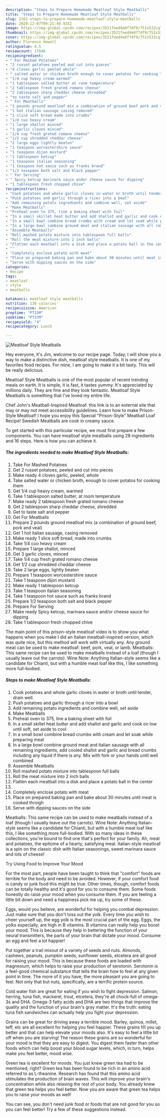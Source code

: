 ```yaml
---
description: "Steps to Prepare Homemade Meatloaf Style Meatballs"
title: "Steps to Prepare Homemade Meatloaf Style Meatballs"
slug: 2161-steps-to-prepare-homemade-meatloaf-style-meatballs
date: 2020-12-07T09:21:49.935Z
image: https://img-global.cpcdn.com/recipes/3521feed4e8f7df9/751x532cq70/meatloaf-style-meatballs-recipe-main-photo.jpg
thumbnail: https://img-global.cpcdn.com/recipes/3521feed4e8f7df9/751x532cq70/meatloaf-style-meatballs-recipe-main-photo.jpg
cover: https://img-global.cpcdn.com/recipes/3521feed4e8f7df9/751x532cq70/meatloaf-style-meatballs-recipe-main-photo.jpg
author: Florence Howell
ratingvalue: 4.5
reviewcount: 17848
recipeingredient:
- " For Mashed Potatoes"
- "2 russet potatoes peeled and cut into pieces"
- "4 cloves garlic peeled whole"
- " salted water or chicken broth enough to cover potatos for cooking them"
- "1/4 cup heavy cream warmed"
- "1 tablespoon salted butter at room temperature"
- "2 tablespoon fresh grated romano cheese"
- "2 tablespoon sharp cheddar cheese shredded"
- "to taste salt and pepper"
- " For Meatballs"
- "2 pounds ground meatloaf mix a combination of ground beef pork and veal"
- "1 hot italian sausage casing removed"
- "1 slice soft bread made into crumbs"
- "1/4 cuo heavy cream"
- "1 large shallot minced"
- "3 garlic cloves minced"
- "1/4 cup fresh grated romano cheese"
- "1/2 cup shredded cheddar cheese"
- "2 large eggs lightly beaten"
- "1 teaspoon worcestershire sauce"
- "1 teaspoon dijon mustard"
- "1 tablespoon ketcup"
- "1 teaspoon italian seasoning"
- "1 teaspoon hot sauce such as franks brand"
- "1/2 teaspoon both salt and black pepper"
- " For Serving"
- " Spicy ketcup marinara sauce andor cheese sauce for dipping"
- "1 tablespoon fresh chopped chive"
recipeinstructions:
- "Cook potatoes and whole garlic cloves in water or broth until tender, drain well."
- "Push potatoes and garlic through a ricer into a bowl"
- "Add remaining potato ingredients and combine well, set aside"
- "Make Meatballs"
- "Preheat oven to 375, line a baking sheet with foil"
- "In a small skillet heat butter and add shallot and garlic and cook on low until soft, set aside to cool"
- "In a small bowl combine bread crumbs with cream and let soak while preparing meat"
- "In a large bowl combine ground meat and italian sausage with all remaining ingredients, add cooled shallot and garlic and bread crumbs including any liquid if there is any. Mix with fork or your hands until well combined"
- "Assemble Meatballs"
- "Roll mashed potato mixture into tablespoon full balls"
- "Roll the meat mixture into 2 inch balls"
- "Flatten each meatball into a disk and place a potato ball in the center"
- ""
- "Completely enclose potato with meat"
- "Place on prepared baking pan and bake about 30 minutes until meat is cooked throigh"
- "Serve with dipping sauces on the side"
categories:
- Recipe
tags:
- meatloaf
- style
- meatballs

katakunci: meatloaf style meatballs 
nutrition: 130 calories
recipecuisine: American
preptime: "PT15M"
cooktime: "PT37M"
recipeyield: "4"
recipecategory: Lunch

---
```



![Meatloaf Style Meatballs](https://img-global.cpcdn.com/recipes/3521feed4e8f7df9/751x532cq70/meatloaf-style-meatballs-recipe-main-photo.jpg)

Hey everyone, it's Jim, welcome to our recipe page. Today, I will show you a way to make a distinctive dish, meatloaf style meatballs. It is one of my favorites food recipes. For mine, I am going to make it a bit tasty. This will be really delicious.

Meatloaf Style Meatballs is one of the most popular of recent trending meals on earth. It is simple, it is fast, it tastes yummy. It's appreciated by millions daily. They are fine and they look fantastic. Meatloaf Style Meatballs is something that I've loved my entire life.

Chef John&#39;s Meatball-Inspired Meatloaf. this link is to an external site that may or may not meet accessibility guidelines. Learn how to make Prison-Style Meatloaf! I hope you enjoy this Special &#34;Prison-Style&#34; Meatball Loaf Recipe! Swedish Meatballs are cook in creamy sauce.


To get started with this particular recipe, we must first prepare a few components. You can have meatloaf style meatballs using 28 ingredients and 16 steps. Here is how you can achieve it.

<!--inarticleads1-->

##### The ingredients needed to make Meatloaf Style Meatballs:

1. Take  For Mashed Potatoes
1. Get 2 russet potatoes, peeled and cut into pieces
1. Make ready 4 cloves garlic, peeled, whole
1. Take  salted water or chicken broth, enough to cover potatos for cooking them
1. Get 1/4 cup heavy cream, warmed
1. Take 1 tablespoon salted butter, at room temperature
1. Make ready 2 tablespoon fresh grated romano cheese
1. Get 2 tablespoon sharp cheddar cheese, shredded
1. Get to taste salt and pepper
1. Get  For Meatballs
1. Prepare 2 pounds ground meatloaf mix (a combination of ground beef, pork and veal)
1. Get 1 hot italian sausage, casing removed
1. Make ready 1 slice soft bread, made into crumbs
1. Take 1/4 cuo heavy cream
1. Prepare 1 large shallot, minced
1. Get 3 garlic cloves, minced
1. Take 1/4 cup fresh grated romano cheese
1. Get 1/2 cup shredded cheddar cheese
1. Take 2 large eggs, lightly beaten
1. Prepare 1 teaspoon worcestershire sauce
1. Take 1 teaspoon dijon mustard
1. Make ready 1 tablespoon ketcup
1. Take 1 teaspoon italian seasoning
1. Take 1 teaspoon hot sauce such as franks brand
1. Prepare 1/2 teaspoon both salt and black pepper
1. Prepare  For Serving
1. Make ready  Spicy ketcup, marinara sauce and/or cheese sauce for dipping
1. Take 1 tablespoon fresh chopped chive


The main point of this prison-style meatloaf video is to show you what happens when you make I did an Italian meatball-inspired version, which was quite nice, but this method will work with virtually any. Any ground meat can be used to make meatloaf: beef, pork, veal, or lamb. Meatballs: This same recipe can be used to make meatballs instead of a loaf (though I usually leave out the carrots). Wine Note: Anything Italian-style seems like a candidate for Chianti, but with a humble meat loaf like this, I like something more full-bodied. 

<!--inarticleads2-->

##### Steps to make Meatloaf Style Meatballs:

1. Cook potatoes and whole garlic cloves in water or broth until tender, drain well.
1. Push potatoes and garlic through a ricer into a bowl
1. Add remaining potato ingredients and combine well, set aside
1. Make Meatballs
1. Preheat oven to 375, line a baking sheet with foil
1. In a small skillet heat butter and add shallot and garlic and cook on low until soft, set aside to cool
1. In a small bowl combine bread crumbs with cream and let soak while preparing meat
1. In a large bowl combine ground meat and italian sausage with all remaining ingredients, add cooled shallot and garlic and bread crumbs including any liquid if there is any. Mix with fork or your hands until well combined
1. Assemble Meatballs
1. Roll mashed potato mixture into tablespoon full balls
1. Roll the meat mixture into 2 inch balls
1. Flatten each meatball into a disk and place a potato ball in the center
1. 
1. Completely enclose potato with meat
1. Place on prepared baking pan and bake about 30 minutes until meat is cooked throigh
1. Serve with dipping sauces on the side


Meatballs: This same recipe can be used to make meatballs instead of a loaf (though I usually leave out the carrots). Wine Note: Anything Italian-style seems like a candidate for Chianti, but with a humble meat loaf like this, I like something more full-bodied. With so many ideas in these collections, you&#39;re bound to find one that&#39;s perfect for your family. Ah, meat and potatoes, the epitome of a hearty, satisfying meal. Italian-style meatloaf is a spin on the classic dish with Italian seasonings, sweet marinara sauce and lots of cheese! 

Try Using Food to Improve Your Mood


For the most part, people have been taught to think that "comfort" foods are terrible for the body and need to be avoided. However, if your comfort food is candy or junk food this might be true. Other times, though, comfort foods can be totally healthy and it's good for you to consume them. Some foods honestly do raise your mood when you consume them. If you are feeling a little bit down and need a happiness pick me up, try some of these.

Eggs, would you believe, are wonderful for helping you combat depression. Just make sure that you don't toss out the yolk. Every time you wish to cheer yourself up, the egg yolk is the most crucial part of the egg. Eggs, the yolks especially, are high in B vitamins. B vitamins can really help you boost your mood. This is because they help in bettering the function of your neural transmitters, the parts of your brain that dictate your mood. Consume an egg and feel a lot happier!

Put together a trail mixout of a variety of seeds and nuts. Almonds, cashews, peanuts, pumpkin seeds, sunflower seeds, etcetera are all good for raising your mood. This is because these foods are loaded with magnesium, which helps to raise your production of serotonin. Serotonin is a feel-good chemical substance that tells the brain how to feel at any given point in time. The more of it you have, the more pleasant you are going to feel. Not only that but nuts, specifically, are a terrific protein source.

Cold water fish are great for eating if you wish to fight depression. Salmon, herring, tuna fish, mackerel, trout, etcetera, they're all chock-full of omega-3s and DHA. Omega-3 fatty acids and DHA are two things that improve the quality and the function of your brain's gray matter. It's the truth: eating tuna fish sandwiches can actually help you fight your depression. 

Grains can be great for driving away a terrible mood. Barley, quinoa, millet, teff, etc are all excellent for helping you feel happier. These grains fill you up better and that can help elevate your moods also. It's easy to feel a little bit off when you are starving! The reason these grains are so wonderful for your mood is that they are easy to digest. You digest them faster than other foods which can help boost your blood sugar levels, which, in turn, helps make you feel better, mood wise.

Green tea is excellent for moods. You just knew green tea had to be mentioned, right? Green tea has been found to be rich in an amino acid referred to as L-theanine. Research has found that this amino acid stimulates the production of brain waves. This will improve your brain's concentration while also relaxing the rest of your body. You already knew that green tea helps you feel better. Now you are aware that green tea helps you to raise your moods as well!

You can see, you don't need junk food or foods that are not good for you so you can feel better! Try  a few  of  these  suggestions  instead.

